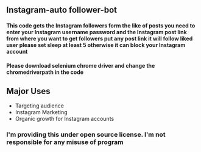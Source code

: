 ## Instagram-auto follower-bot

#### This code gets the Instagram followers form the like of posts you need to enter your Instagram username password and the Instagram post link from where you want to get followers put any post link it will follow liked user please set sleep at least 5 otherwise it can block your Instagram account
#### Please download selenium chrome driver and change the chromedriverpath in the code

## Major Uses
- Targeting audience
- Instagram Marketing
- Organic growth for Instagram accounts

### I'm providing this under open source license. I'm not responsible for any misuse of program
